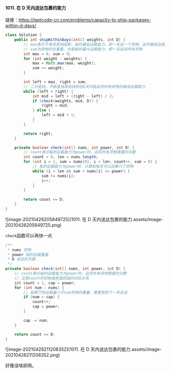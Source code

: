#### 1011. 在 D 天内送达包裹的能力

链接：https://leetcode-cn.com/problems/capacity-to-ship-packages-within-d-days/

```java
class Solution {
    public int shipWithinDays(int[] weights, int D) {
        // max表示不考虑其他因素，船的最低运载能力，即一天运一个货物，此时最低运载能力就是所有货物里最重的
        // sum为货物的总重量，也是船的最大运载能力，即一天运完所有货物
        int max = 0, sum = 0;
        for (int weight : weights) {
            max = Math.max(max, weight);
            sum += weight;
        }

        int left = max, right = sum;
        // 二分查找，不断查找直到找到在D天内能运完所有货物的最低运载能力
        while (left < right) {
            int mid = left + (right - left) / 2;
            if (check(weights, mid, D)) {
                right = mid;
            } else {
                left = mid + 1;
            }
        }

        return right;
    }

    private boolean check(int[] nums, int power, int D) {
        // count表示船的运载能力为power时，运完所有货物需要的天数
        int count = 0, len = nums.length;
        for (int i = 1, sum = nums[0]; i < len; count++, sum = 0) {
            // 船的运载能力为power时，计算船每天可以运哪几个货物
            while (i < len && sum + nums[i] <= power) {
                sum += nums[i];
                i++;
            }
        }
        
        return count <= D;
    }
}
```

![image-20210426205849725](1011. 在 D 天内送达包裹的能力.assets/image-20210426205849725.png)

`check`函数可以再快一点

```java
/**
 * nums 货物
 * power 船的运载重量
 * D 给定的天数
 */
private boolean check(int[] nums, int power, int D) {
    // count表示船的运载能力为power时，运完所有货物需要的天数
    // 注意count的初始值和返回值的对应关系 
    int count = 1, cap = power;
    for (int num : nums) {
        // 船剩下的运载量小于num货物的重量，需要放到下一天去运
        if (num > cap) {
            count++;
            cap = power;
        }

        cap -= num;
    }

    return count <= D;
}
```

![image-20210426211208352](1011. 在 D 天内送达包裹的能力.assets/image-20210426211208352.png)

好像没啥卵用。